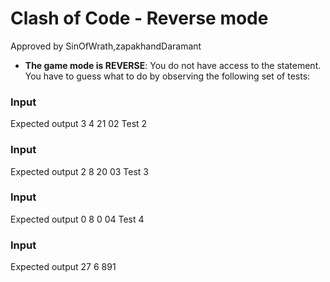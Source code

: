 # Clash of Code - Reverse mode
 Approved by SinOfWrath,zapakhandDaramant
* **The game mode is REVERSE**: You do not have access to the statement. You have to guess what to do by observing the following set of tests:

### Input
Expected output
3
4
21
02 Test 2

### Input
Expected output
2
8
20
03 Test 3

### Input
Expected output
0
8
0
04 Test 4

### Input
Expected output
27
6
891